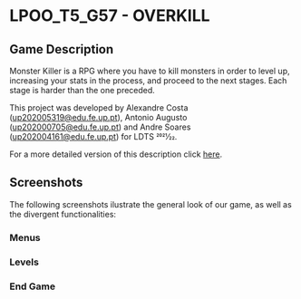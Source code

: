 # LPOO_T5_G57 - OVERKILL

## Game Description

Monster Killer is a RPG where you have to kill monsters in order to level up, increasing your stats in the process, and proceed to the next stages.
Each stage is harder than the one preceded.

This project was developed by Alexandre Costa (up202005319@edu.fe.up.pt), Antonio Augusto (up202000705@edu.fe.up.pt) and Andre Soares (up202004161@edu.fe.up.pt) for LDTS 2021⁄22.

For a more detailed version of this description click [here](docs/README.md). 

## Screenshots

The following screenshots ilustrate the general look of our game, as well as the divergent functionalities:

### Menus


### Levels


### End Game


